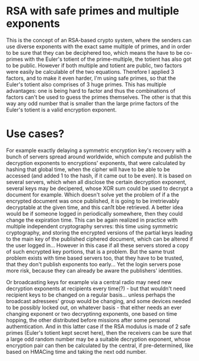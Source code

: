 # RSA with safe primes and multiple exponents

This is the concept of an RSA-based crypto system, where the senders can use diverse exponents with the exact same multiple of primes, and in order to be sure that they can be deciphered too, which means the have to be co-primes with the Euler's totient of the prime-multiple, the totient has also got to be public. However if both multiple and totient are public, two factors were easily be calculable of the two equations. Therefore I applied 3 factors, and to make it even harder, I'm using safe primes, so that the Euler's totient also comprises of 3 huge primes. This has multiple advantages: one is being hard to factor and thus the combinations of factors can't be used to guess the primes themselves. The other is that this way any odd number that is smaller than the large prime factors of the Euler's totient is a valid encryption exponent.

# Use cases?

For example exactly delaying a symmetric encryption key's recovery with a bunch of servers spread around worldwide, which compute and publish the decryption exponents to encryptions' exponents, that were calculated by hashing that global time, when the cipher will have to be able to be accessed (and added 1 to the hash, if it came out to be even). It is based on several servers, which when all disclose the certain decryption exponent, several keys may be decipered, whose XOR sum could be used to decrypt a document for example. Which doesn't solve yet the problem of if a the encrypted document was once published, it is going to be irretrievably decryptable at the given time, and this can1t bbe retrieved. A better idea would be if someone logged in periodically somewhere, then they could change the expiration time. This can  be again realized in practice with multiple independent cryptography servres: this time using symmetric cryptography, and storing the encrypted versions of the partial keys leading to the main key of the published ciphered document, which can be altered if the user logged in... However in this case if all these servers stored a copy of such encrypted key portions, that is a problem. But the same trust problem exists with time based servers too, that they have to be trusted, that they don't publish exponents too early... Yet the login servers pose more risk, because they can already be aware the publishers' identities.

Or broadcasting keys for example via a central radio may need new decryption exponents at recipients every time(?) - but that wouldn't need recipient keys to be changed on a regular basis... unless perhaps the broadcast adressees' group would be changing, and some devices needed to be possibly locked out, on whatever basis - that either needs an ever changing exponent or two decryptinng exponents, one based on time hopping, the other distributed before missions after some personal authemtication. And in this latter case if the RSA modulus is made of 2 safe primes (Euler's totient kept secret here), then the receivers can be sure that a large odd random number may be a suitable decryption exponent, whose encryption pair can then be calculated by the central, if pre-determined, like based on HMACing time and taking the next odd number.
